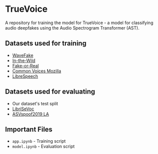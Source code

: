 # TrueVoice
A repository for training the model for TrueVoice - a model for classifying audio deepfakes using the Audio Spectrogram Transformer (AST).

## Datasets used for training
- [WaveFake](https://zenodo.org/records/5642694)
- [In-the-Wild](https://owncloud.fraunhofer.de/index.php/s/JZgXh0JEAF0elxa)
- [Fake-or-Real](https://www.kaggle.com/datasets/mohammedabdeldayem/the-fake-or-real-dataset)
- [Common Voices Mozilla](https://www.kaggle.com/datasets/mozillaorg/common-voice)
- [LibreSpeech](https://www.openslr.org/12)

## Datasets used for evaluating
- Our dataset's test split
- [LibriSeVoc](https://drive.google.com/file/d/1Zh6b51S1WIsFjdCDRTQhYW61CQ0Ue1lk/view)
- [ASVspoof2019 LA](https://www.kaggle.com/datasets/hahunavth/asvspoof2019-la)

## Important Files
- `app.ipynb` - Training script
- `model.ipynb` - Evaluation script

